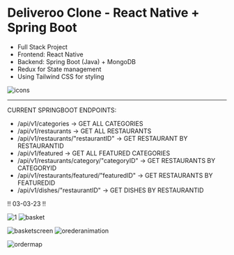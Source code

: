 # Deliveroo Clone - React Native + Spring Boot

- Full Stack Project
- Frontend: React Native
- Backend: Spring Boot (Java) + MongoDB
- Redux for State management
- Using Tailwind CSS for styling

![icons](https://user-images.githubusercontent.com/120139042/222002505-45ce269a-7a2e-4fa6-89d1-cced38a72d39.png)

---------------

CURRENT SPRINGBOOT ENDPOINTS:

- /api/v1/categories  ->  GET ALL CATEGORIES
- /api/v1/restaurants  ->  GET ALL RESTAURANTS
- /api/v1/restaurants/"restaurantID"  ->  GET RESTAURANT BY RESTAURANTID
- /api/v1/featured  ->  GET ALL FEATURED CATEGORIES
- /api/v1/restaurants/category/"categoryID"  ->  GET RESTAURANTS BY CATEGORYID
- /api/v1/restaurants/featured/"featuredID"  ->  GET RESTAURANTS BY FEATUREDID
- /api/v1/dishes/"restaurantID"  ->  GET DISHES BY RESTAURANTID


!! 03-03-23 !!

![1](https://user-images.githubusercontent.com/120139042/221999275-16d1675c-78f3-467b-86be-fa7eac934482.png) ![basket](https://user-images.githubusercontent.com/120139042/222292664-eae88905-b11e-455c-a52b-25a8901c2b67.png)

![basketscreen](https://user-images.githubusercontent.com/120139042/222606161-2f096b73-ba3e-4537-980f-2a2996bc0440.png) ![orederanimation](https://user-images.githubusercontent.com/120139042/222606173-23bd3d3f-6c55-4440-b8a8-ada24e0e3575.png)

![ordermap](https://user-images.githubusercontent.com/120139042/222606201-fcb49cde-16e3-4191-b5e7-69e2a01aed21.png)




